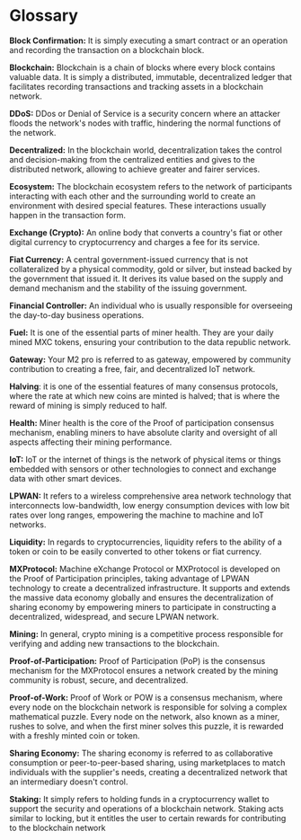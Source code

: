 # Glossary

**Block Confirmation:** It is simply executing a smart contract or an operation and recording the transaction on a blockchain block.&#x20;

**Blockchain:**  Blockchain is a chain of blocks where every block contains valuable data. It is simply a distributed, immutable, decentralized ledger that facilitates recording transactions and tracking assets in a blockchain network.&#x20;

**DDoS:** DDos or Denial of Service is a security concern where an attacker floods the network's nodes with traffic, hindering the normal functions of the network.

**Decentralized:** In the blockchain world, decentralization takes the control and decision-making from the centralized entities and gives to the distributed network, allowing to achieve greater and fairer services.

**Ecosystem:** The blockchain ecosystem refers to the network of participants interacting with each other and the surrounding world to create an environment with desired special features. These interactions usually happen in the transaction form.&#x20;

**Exchange (Crypto):** An online body that converts a country's fiat or other digital currency to cryptocurrency and charges a fee for its service.&#x20;

**Fiat Currency:** A central government-issued currency that is not collateralized by a physical commodity, gold or silver, but instead backed by the government that issued it. It derives its value based on the supply and demand mechanism and the stability of the issuing government.&#x20;

**Financial Controller:** An individual who is usually responsible for overseeing the day-to-day business operations.

**Fuel:** It is one of the essential parts of miner health. They are your daily mined MXC tokens, ensuring your contribution to the data republic network.

**Gateway:** Your M2 pro is referred to as gateway, empowered by community contribution to creating a free, fair, and decentralized IoT network.&#x20;

**Halving**: it is one of the essential features of many consensus protocols, where the rate at which new coins are minted is halved; that is where the reward of mining is simply reduced to half.

**Health:** Miner health is the core of the Proof of participation consensus mechanism, enabling miners to have absolute clarity and oversight of all aspects affecting their mining performance.&#x20;

**IoT:** IoT or the internet of things is the network of physical items or things embedded with sensors or other technologies to connect and exchange data with other smart devices.

**LPWAN:** It refers to a wireless comprehensive area network technology that interconnects low-bandwidth, low energy consumption devices with low bit rates over long ranges, empowering the machine to machine and IoT networks.&#x20;

**Liquidity:** In regards to cryptocurrencies, liquidity refers to the ability of a token or coin to be easily converted to other tokens or fiat currency.&#x20;

**MXProtocol:**  Machine eXchange Protocol or MXProtocol is developed on the Proof of Participation principles, taking advantage of LPWAN technology to create a decentralized infrastructure. It supports and extends the massive data economy globally and ensures the decentralization of sharing economy by empowering miners to participate in constructing a decentralized, widespread, and secure LPWAN network.&#x20;

**Mining:** In general, crypto mining is a competitive process responsible for verifying and adding new transactions to the blockchain.

**Proof-of-Participation:** Proof of Participation (PoP) is the consensus mechanism for the MXProtocol ensures a network created by the mining community is robust, secure, and decentralized.

**Proof-of-Work:** Proof of Work or POW is a consensus mechanism, where every node on the blockchain network is responsible for solving a complex mathematical puzzle. Every node on the network, also known as a miner, rushes to solve, and when the first miner solves this puzzle, it is rewarded with a freshly minted coin or token.

**Sharing Economy:** The sharing economy is referred to as collaborative consumption or peer-to-peer-based sharing, using marketplaces to match individuals with the supplier's needs, creating a decentralized network that an intermediary doesn't control.&#x20;

**Staking:** It simply refers to holding funds in a cryptocurrency wallet to support the security and operations of a blockchain network. Staking acts similar to locking, but it entitles the user to certain rewards for contributing to the blockchain network
